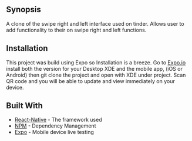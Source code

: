 ## Synopsis

A clone of the swipe right and left interface used on tinder. Allows user to add functionality to their on swipe right and left functions.


## Installation

This project was build using Expo so Installation is a breeze. Go to [Expo.io](https://expo.io/)  install both the version for your Desktop XDE and the mobile app, (iOS or Android) then git clone the project and open with XDE under project. Scan QR code and you will be able to update and view immediately on your device.

## Built With

* [React-Native](https://facebook.github.io/react-native/) - The framework used
* [NPM](https://www.npmjs.com/get-npm) - Dependency Management
* [Expo](https://www.expo.io) - Mobile device live testing
